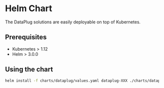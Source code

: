# Helm Chart

The DataPlug solutions are easily deployable on top of Kubernetes.

## Prerequisites

- Kubernetes > 1.12
- Helm > 3.0.0

## Using the chart

``` Bash
helm install -f charts/dataplug/values.yaml dataplug-XXX ./charts/dataplug
```

